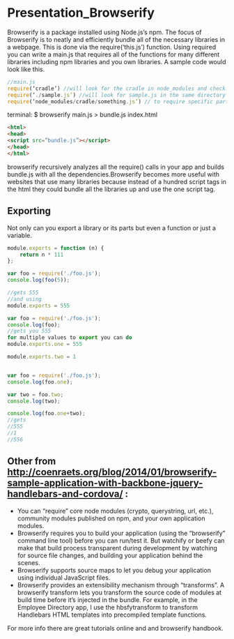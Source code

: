 # Presentation_Browserify
Browserify is a package installed using Node.js’s npm. The focus of Browserify is to neatly and efficiently bundle all of the necessary libraries in a webpage. This is done via the require(‘this.js’) function. Using required you can write a main.js that requires all of the functions for many different libraries including npm libraries and you own libraries. A sample code would look like this.

```javascript
//main.js
require(‘cradle’) //will look for the cradle in node_modules and check package.json to require main javascript file. 
require(‘./sample.js’) //will look for sample.js in the same directory
require(‘node_modules/cradle/something.js’) // to require specific part of a library
```
terminal:
$ browserify main.js > bundle.js
index.html
```html
<html>
<head>
<script src=”bundle.js”></script>
</head>
</html>
```
browserify recursively analyzes all the require() calls in your app and builds bundle.js with all the dependencies.Browserify becomes more useful with websites that use many libraries because instead of a hundred script tags in the html they could bundle all the libraries up and use the one script tag.
## Exporting
Not only can you export a library or its parts but even a function or just a variable.

```javascript
module.exports = function (n) {
    return n * 111
};

var foo = require('./foo.js');
console.log(foo(5));

//gets 555
//and using 
module.exports = 555

var foo = require('./foo.js');
console.log(foo);
//gets you 555
for multiple values to export you can do
module.exports.one = 555

module.exports.two = 1


var foo = require('./foo.js');
console.log(foo.one);

var two = foo.two;
console.log(two);

console.log(foo.one+two);
//gets
//555
//1
//556
```
## Other from http://coenraets.org/blog/2014/01/browserify-sample-application-with-backbone-jquery-handlebars-and-cordova/ :
*	You can “require” core node modules (crypto, querystring, url, etc.), community modules published on npm, and your own application modules.
*	Browserify requires you to build your application (using the “browserify” command line tool) before you can run/test it. But watchify or beefy can make that build process transparent during development by watching for source file changes, and building your application behind the scenes.
*	Browserify supports source maps to let you debug your application using individual JavaScript files.
*	Browserify provides an extensibility mechanism through “transforms”. A browserify transform lets you transform the source code of modules at build time before it’s injected in the bundle. For example, in the Employee Directory app, I use the hbsfytransform to transform Handlebars HTML templates into precompiled template functions.

For more info there are great tutorials online and and browserify handbook.
